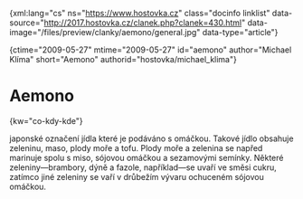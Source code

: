 
{xml:lang="cs" ns="https://www.hostovka.cz" class="docinfo linklist" data-source="http://2017.hostovka.cz/clanek.php?clanek=430.html" data-image="/files/preview/clanky/aemono/general.jpg" data-type="article"}

{ctime="2009-05-27" mtime="2009-05-27" id="aemono" author="Michael Klíma" short="Aemono" authorid="hostovka/michael_klima"}

# Aemono

<!-- generated attribute kw by user_udpatekw.sh on 2020-04-25, do not edit -->

{kw="co-kdy-kde"}

japonské označení jídla které je podáváno s omáčkou. Takové jídlo obsahuje zeleninu, maso, plody moře a tofu. Plody moře a zelenina se napřed marinuje spolu s miso, sójovou omáčkou a sezamovými semínky. Některé zeleniny—brambory, dýně a fazole, například—se uvaří ve směsi cukru, zatímco jiné zeleniny se vaří v drůbežím vývaru ochuceném sójovou omáčkou.

